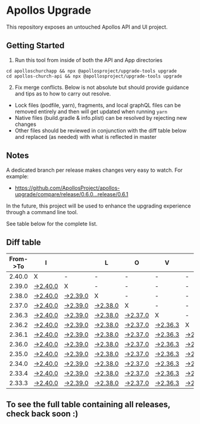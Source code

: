 # Apollos Upgrade

This repository exposes an untouched Apollos API and UI project.

## Getting Started

1. Run this tool from inside of both the API and App directories

```
cd apolloschurchapp && npx @apollosproject/upgrade-tools upgrade
cd apollos-church-api && npx @apollosproject/upgrade-tools upgrade
```

2. Fix merge conflicts. Below is not absolute but should provide guidance and tips as to how to carry out resolve.
* Lock files (podfile, yarn), fragments, and local graphQL files can be removed entirely and then will get updated when running `yarn`
* Native files (build.gradle & info.plist) can be resolved by rejecting new changes
* Other files should be reviewed in conjunction with the diff table below and replaced (as needed) with what is reflected in master

## Notes

A dedicated branch per release makes changes very easy
to watch. For example:

* https://github.com/ApollosProject/apollos-upgrade/compare/release/0.6.0...release/0.6.1

In the future, this project will be used to enhance the upgrading experience through a command line tool.

See table below for the complete list.

## Diff table

| From->To | I                                                                                                    |                                                                                                      | L                                                                                                    | O                                                                                                    | V                                                                                                    | E                                                                                                    |                                                                                                      | D                                                                                                    | I                                                                                                    | F                                                                                                    | F                                                                                                    | S   |
| -------- | ---------------------------------------------------------------------------------------------------- | ---------------------------------------------------------------------------------------------------- | ---------------------------------------------------------------------------------------------------- | ---------------------------------------------------------------------------------------------------- | ---------------------------------------------------------------------------------------------------- | ---------------------------------------------------------------------------------------------------- | ---------------------------------------------------------------------------------------------------- | ---------------------------------------------------------------------------------------------------- | ---------------------------------------------------------------------------------------------------- | ---------------------------------------------------------------------------------------------------- | ---------------------------------------------------------------------------------------------------- | --- |
| 2.40.0   | X                                                                                                    | -                                                                                                    | -                                                                                                    | -                                                                                                    | -                                                                                                    | -                                                                                                    | -                                                                                                    | -                                                                                                    | -                                                                                                    | -                                                                                                    | -                                                                                                    | -   |
| 2.39.0   | [->2.40.0](https://github.com/ApollosProject/apollos-upgrade/compare/release/2.39.0..release/2.40.0) | X                                                                                                    | -                                                                                                    | -                                                                                                    | -                                                                                                    | -                                                                                                    | -                                                                                                    | -                                                                                                    | -                                                                                                    | -                                                                                                    | -                                                                                                    | -   |
| 2.38.0   | [->2.40.0](https://github.com/ApollosProject/apollos-upgrade/compare/release/2.38.0..release/2.40.0) | [->2.39.0](https://github.com/ApollosProject/apollos-upgrade/compare/release/2.38.0..release/2.39.0) | X                                                                                                    | -                                                                                                    | -                                                                                                    | -                                                                                                    | -                                                                                                    | -                                                                                                    | -                                                                                                    | -                                                                                                    | -                                                                                                    | -   |
| 2.37.0   | [->2.40.0](https://github.com/ApollosProject/apollos-upgrade/compare/release/2.37.0..release/2.40.0) | [->2.39.0](https://github.com/ApollosProject/apollos-upgrade/compare/release/2.37.0..release/2.39.0) | [->2.38.0](https://github.com/ApollosProject/apollos-upgrade/compare/release/2.37.0..release/2.38.0) | X                                                                                                    | -                                                                                                    | -                                                                                                    | -                                                                                                    | -                                                                                                    | -                                                                                                    | -                                                                                                    | -                                                                                                    | -   |
| 2.36.3   | [->2.40.0](https://github.com/ApollosProject/apollos-upgrade/compare/release/2.36.3..release/2.40.0) | [->2.39.0](https://github.com/ApollosProject/apollos-upgrade/compare/release/2.36.3..release/2.39.0) | [->2.38.0](https://github.com/ApollosProject/apollos-upgrade/compare/release/2.36.3..release/2.38.0) | [->2.37.0](https://github.com/ApollosProject/apollos-upgrade/compare/release/2.36.3..release/2.37.0) | X                                                                                                    | -                                                                                                    | -                                                                                                    | -                                                                                                    | -                                                                                                    | -                                                                                                    | -                                                                                                    | -   |
| 2.36.2   | [->2.40.0](https://github.com/ApollosProject/apollos-upgrade/compare/release/2.36.2..release/2.40.0) | [->2.39.0](https://github.com/ApollosProject/apollos-upgrade/compare/release/2.36.2..release/2.39.0) | [->2.38.0](https://github.com/ApollosProject/apollos-upgrade/compare/release/2.36.2..release/2.38.0) | [->2.37.0](https://github.com/ApollosProject/apollos-upgrade/compare/release/2.36.2..release/2.37.0) | [->2.36.3](https://github.com/ApollosProject/apollos-upgrade/compare/release/2.36.2..release/2.36.3) | X                                                                                                    | -                                                                                                    | -                                                                                                    | -                                                                                                    | -                                                                                                    | -                                                                                                    | -   |
| 2.36.1   | [->2.40.0](https://github.com/ApollosProject/apollos-upgrade/compare/release/2.36.1..release/2.40.0) | [->2.39.0](https://github.com/ApollosProject/apollos-upgrade/compare/release/2.36.1..release/2.39.0) | [->2.38.0](https://github.com/ApollosProject/apollos-upgrade/compare/release/2.36.1..release/2.38.0) | [->2.37.0](https://github.com/ApollosProject/apollos-upgrade/compare/release/2.36.1..release/2.37.0) | [->2.36.3](https://github.com/ApollosProject/apollos-upgrade/compare/release/2.36.1..release/2.36.3) | [->2.36.2](https://github.com/ApollosProject/apollos-upgrade/compare/release/2.36.1..release/2.36.2) | X                                                                                                    | -                                                                                                    | -                                                                                                    | -                                                                                                    | -                                                                                                    | -   |
| 2.36.0   | [->2.40.0](https://github.com/ApollosProject/apollos-upgrade/compare/release/2.36.0..release/2.40.0) | [->2.39.0](https://github.com/ApollosProject/apollos-upgrade/compare/release/2.36.0..release/2.39.0) | [->2.38.0](https://github.com/ApollosProject/apollos-upgrade/compare/release/2.36.0..release/2.38.0) | [->2.37.0](https://github.com/ApollosProject/apollos-upgrade/compare/release/2.36.0..release/2.37.0) | [->2.36.3](https://github.com/ApollosProject/apollos-upgrade/compare/release/2.36.0..release/2.36.3) | [->2.36.2](https://github.com/ApollosProject/apollos-upgrade/compare/release/2.36.0..release/2.36.2) | [->2.36.1](https://github.com/ApollosProject/apollos-upgrade/compare/release/2.36.0..release/2.36.1) | X                                                                                                    | -                                                                                                    | -                                                                                                    | -                                                                                                    | -   |
| 2.35.0   | [->2.40.0](https://github.com/ApollosProject/apollos-upgrade/compare/release/2.35.0..release/2.40.0) | [->2.39.0](https://github.com/ApollosProject/apollos-upgrade/compare/release/2.35.0..release/2.39.0) | [->2.38.0](https://github.com/ApollosProject/apollos-upgrade/compare/release/2.35.0..release/2.38.0) | [->2.37.0](https://github.com/ApollosProject/apollos-upgrade/compare/release/2.35.0..release/2.37.0) | [->2.36.3](https://github.com/ApollosProject/apollos-upgrade/compare/release/2.35.0..release/2.36.3) | [->2.36.2](https://github.com/ApollosProject/apollos-upgrade/compare/release/2.35.0..release/2.36.2) | [->2.36.1](https://github.com/ApollosProject/apollos-upgrade/compare/release/2.35.0..release/2.36.1) | [->2.36.0](https://github.com/ApollosProject/apollos-upgrade/compare/release/2.35.0..release/2.36.0) | X                                                                                                    | -                                                                                                    | -                                                                                                    | -   |
| 2.34.0   | [->2.40.0](https://github.com/ApollosProject/apollos-upgrade/compare/release/2.34.0..release/2.40.0) | [->2.39.0](https://github.com/ApollosProject/apollos-upgrade/compare/release/2.34.0..release/2.39.0) | [->2.38.0](https://github.com/ApollosProject/apollos-upgrade/compare/release/2.34.0..release/2.38.0) | [->2.37.0](https://github.com/ApollosProject/apollos-upgrade/compare/release/2.34.0..release/2.37.0) | [->2.36.3](https://github.com/ApollosProject/apollos-upgrade/compare/release/2.34.0..release/2.36.3) | [->2.36.2](https://github.com/ApollosProject/apollos-upgrade/compare/release/2.34.0..release/2.36.2) | [->2.36.1](https://github.com/ApollosProject/apollos-upgrade/compare/release/2.34.0..release/2.36.1) | [->2.36.0](https://github.com/ApollosProject/apollos-upgrade/compare/release/2.34.0..release/2.36.0) | [->2.35.0](https://github.com/ApollosProject/apollos-upgrade/compare/release/2.34.0..release/2.35.0) | X                                                                                                    | -                                                                                                    | -   |
| 2.33.4   | [->2.40.0](https://github.com/ApollosProject/apollos-upgrade/compare/release/2.33.4..release/2.40.0) | [->2.39.0](https://github.com/ApollosProject/apollos-upgrade/compare/release/2.33.4..release/2.39.0) | [->2.38.0](https://github.com/ApollosProject/apollos-upgrade/compare/release/2.33.4..release/2.38.0) | [->2.37.0](https://github.com/ApollosProject/apollos-upgrade/compare/release/2.33.4..release/2.37.0) | [->2.36.3](https://github.com/ApollosProject/apollos-upgrade/compare/release/2.33.4..release/2.36.3) | [->2.36.2](https://github.com/ApollosProject/apollos-upgrade/compare/release/2.33.4..release/2.36.2) | [->2.36.1](https://github.com/ApollosProject/apollos-upgrade/compare/release/2.33.4..release/2.36.1) | [->2.36.0](https://github.com/ApollosProject/apollos-upgrade/compare/release/2.33.4..release/2.36.0) | [->2.35.0](https://github.com/ApollosProject/apollos-upgrade/compare/release/2.33.4..release/2.35.0) | [->2.34.0](https://github.com/ApollosProject/apollos-upgrade/compare/release/2.33.4..release/2.34.0) | X                                                                                                    | -   |
| 2.33.3   | [->2.40.0](https://github.com/ApollosProject/apollos-upgrade/compare/release/2.33.3..release/2.40.0) | [->2.39.0](https://github.com/ApollosProject/apollos-upgrade/compare/release/2.33.3..release/2.39.0) | [->2.38.0](https://github.com/ApollosProject/apollos-upgrade/compare/release/2.33.3..release/2.38.0) | [->2.37.0](https://github.com/ApollosProject/apollos-upgrade/compare/release/2.33.3..release/2.37.0) | [->2.36.3](https://github.com/ApollosProject/apollos-upgrade/compare/release/2.33.3..release/2.36.3) | [->2.36.2](https://github.com/ApollosProject/apollos-upgrade/compare/release/2.33.3..release/2.36.2) | [->2.36.1](https://github.com/ApollosProject/apollos-upgrade/compare/release/2.33.3..release/2.36.1) | [->2.36.0](https://github.com/ApollosProject/apollos-upgrade/compare/release/2.33.3..release/2.36.0) | [->2.35.0](https://github.com/ApollosProject/apollos-upgrade/compare/release/2.33.3..release/2.35.0) | [->2.34.0](https://github.com/ApollosProject/apollos-upgrade/compare/release/2.33.3..release/2.34.0) | [->2.33.4](https://github.com/ApollosProject/apollos-upgrade/compare/release/2.33.3..release/2.33.4) | X   |

## To see the full table containing all releases, check back soon :)
